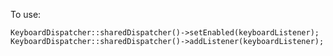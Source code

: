 To use:

    KeyboardDispatcher::sharedDispatcher()->setEnabled(keyboardListener);
    KeyboardDispatcher::sharedDispatcher()->addListener(keyboardListener);
